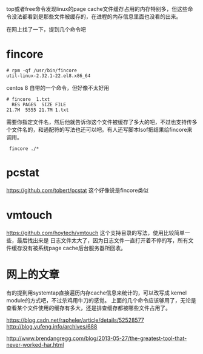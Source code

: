 top或者free命令发现linux的page cache文件缓存占用的内存特别多，但这些命令没法都看到是那些文件被缓存的，在进程的内存信息里面也没看的出来。

在网上找了一下，提到几个命令吧

fincore
=======
```text
# rpm -qf /usr/bin/fincore
util-linux-2.32.1-22.el8.x86_64
```
centos 8 自带的一个命令，但好像不太好用
```text
# fincore  1.txt
  RES PAGES  SIZE FILE
21.7M  5555 21.7M 1.txt
```
需要你指定文件名，然后他就告诉你这个文件被缓存了多大的吧，不过也支持传多个文件名的，和通配符的写法也还可以吧。有人还写脚本lsof把结果给fincore来调用。
```text
 fincore ./*
```


pcstat
======
https://github.com/tobert/pcstat
这个好像说是fincore类似


vmtouch
=======
https://github.com/hoytech/vmtouch
这个支持目录的写法，使用比较简单一些，最后找出来是 日志文件太大了，因为日志文件一直打开着不停的写，所有文件缓存没有被系统page cache后台服务器所回收。


网上的文章
=========
有的提到用systemtap直接遍历内存cache信息来统计的，可以改写成 kernel module的方式吧，不过杀鸡用牛刀的感觉。
上面的几个命令应该够用了，无论是查看某个文件使用的缓存有多大，还是排查缓存都被哪些文件占用了。

https://blog.csdn.net/rapheler/article/details/52528577
http://blog.yufeng.info/archives/688

http://www.brendangregg.com/blog/2013-05-27/the-greatest-tool-that-never-worked-har.html
